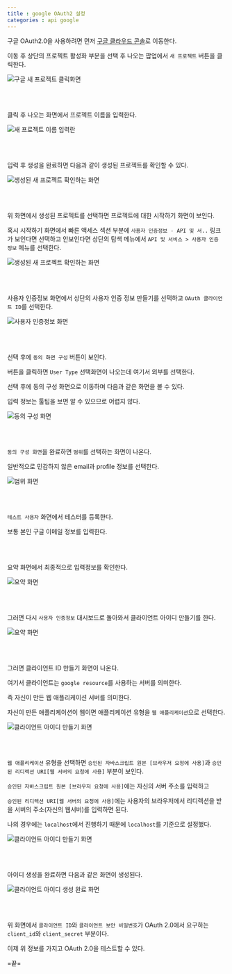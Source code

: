```yaml
---
title : google OAuth2 설정
categories : api google
---
```


구글 OAuth2.0을 사용하려면 먼저 [구글 클라우드 콘솔](https://console.cloud.google.com/)로 이동한다. 

이동 후 상단의 프로젝트 활성화 부분을 선택 후 나오는 팝업에서 `새 프로젝트` 버튼을 클릭한다.

![구글 새 프로젝트 클릭화면](/assets/images/google/google-authentication/01.png)

<br>
<br>

클릭 후 나오는 화면에서 프로젝트 이름을 입력한다.

![새 프로젝트 이름 입력란](/assets/images/google/google-authentication/02.png)

<br>
<br>

입력 후 생성을 완료하면 다음과 같이 생성된 프로젝트를 확인할 수 있다. 

![생성된 새 프로젝트 확인하는 화면](/assets/images/google/google-authentication/03.png)

<br>
<br>
 
위 화면에서 생성된 프로젝트를 선택하면 프로젝트에 대한 시작하기 화면이 보인다. 

혹시 시작하기 화면에서 빠른 액세스 섹션 부분에 `사용자 인증정보 - API 및 서..` 링크가 보인다면 선택하고 안보인다면 상단의 탐색 메뉴에서  `API 및 서비스 > 사용자 인증 정보` 메뉴를 선택한다.

![생성된 새 프로젝트 확인하는 화면](/assets/images/google/google-authentication/04.png)

<br>
<br>

사용자 인증정보 화면에서 상단의 사용자 인증 정보 만들기를 선택하고 `OAuth 클라이언트 ID`를 선택한다.

![사용자 인증정보 화면](/assets/images/google/google-authentication/05.png)

<br>
<br>

선택 후에 `동의 화면 구성` 버튼이 보인다.

버튼을 클릭하면 `User Type` 선택화면이 나오는데 여기서 외부를 선택한다.

선택 후에 동의 구성 화면으로 이동하며 다음과 같은 화면을 볼 수 있다.

입력 정보는 툴팁을 보면 알 수 있으므로 어렵지 않다.

![동의 구성 화면](/assets/images/google/google-authentication/06.png)

<br>
<br>

`동의 구성 화면`을 완료하면 `범위`를 선택하는 화면이 나온다.

일반적으로 민감하지 않은 email과 profile 정보를 선택한다.

![범위 화면](/assets/images/google/google-authentication/07.png)

<br>
<br>

`테스트 사용자` 화면에서 테스터를 등록한다. 

보통 본인 구글 이메일 정보를 입력한다.

<br>
<br>

요약 화면에서 최종적으로 입력정보를 확인한다.

![요약 화면](/assets/images/google/google-authentication/08.png)

<br>
<br>

그러면 다시 `사용자 인증정보` 대시보드로 돌아와서 클라이언트 아이디 만들기를 한다.

![요약 화면](/assets/images/google/google-authentication/09.png)

<br>
<br>

그러면 클라이언트 ID 만들기 화면이 나온다.

여기서 클라이언트는 `google resource`를 사용하는 서버를 의미한다.

즉 자신이 만든 웹 애플리케이션 서버를 의미한다.

자신이 만든 애플리케이션이 웹이면 애플리케이션 유형을 `웹 애플리케이션`으로 선택한다.

![클라이언트 아이디 만들기 화면](/assets/images/google/google-authentication/10.png)

<br>
<br>

`웹 애플리케이션` 유형을 선택하면 `승인된 자바스크립트 원본 [브라우저 요청에 사용]`과 
`승인된 리디렉션 URI[웹 서버의 요청에 사용]` 부분이 보인다.

`승인된 자바스크립트 원본 [브라우저 요청에 사용]`에는 자신의 서버 주소를 입력하고

`승인된 리디렉션 URI[웹 서버의 요청에 사용]`에는 사용자의 브라우저에서 리디렉션을 받을 서버의 주소(자신의 웹서버)를 입력하면 된다.

나의 경우에는 `localhost`에서 진행하기 때문에 `localhost`를 기준으로 설정했다.

![클라이언트 아이디 만들기 화면](/assets/images/google/google-authentication/11.png)

<br>
<br>

아이디 생성을 완료하면 다음과 같은 화면이 생성된다.

![클라이언트 아이디 생성 완료 화면](/assets/images/google/google-authentication/12.png)

<br>
<br>

위 화면에서 `클라이언트 ID`와 `클라이언트 보안 비밀번호`가 OAuth 2.0에서 요구하는 `client_id`와 `client_secret` 부분이다.

이제 위 정보를 가지고 OAuth 2.0을 테스트할 수 있다.

<!-- Spring boot에서 OAuth2를 테스트하기는 아래 링크로 이동한다.

['시큐리티 OAuth2 사용하기'](/spring/security/oauth2/security-oauth2) -->


=끝=




















